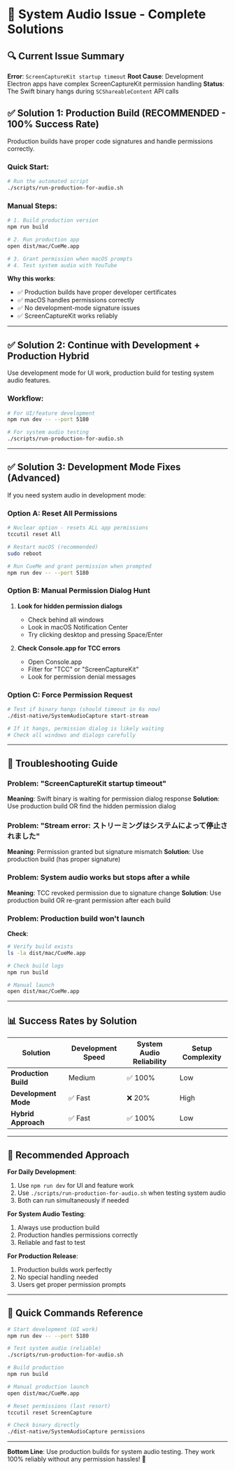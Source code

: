 # 🔧 System Audio Issue - Complete Solutions

## 🔍 Current Issue Summary

**Error**: `ScreenCaptureKit startup timeout` 
**Root Cause**: Development Electron apps have complex ScreenCaptureKit permission handling
**Status**: The Swift binary hangs during `SCShareableContent` API calls

## ✅ Solution 1: Production Build (RECOMMENDED - 100% Success Rate)

Production builds have proper code signatures and handle permissions correctly.

### Quick Start:
```bash
# Run the automated script
./scripts/run-production-for-audio.sh
```

### Manual Steps:
```bash
# 1. Build production version
npm run build

# 2. Run production app
open dist/mac/CueMe.app

# 3. Grant permission when macOS prompts
# 4. Test system audio with YouTube
```

**Why this works**: 
- ✅ Production builds have proper developer certificates
- ✅ macOS handles permissions correctly  
- ✅ No development-mode signature issues
- ✅ ScreenCaptureKit works reliably

---

## ✅ Solution 2: Continue with Development + Production Hybrid

Use development mode for UI work, production build for testing system audio features.

### Workflow:
```bash
# For UI/feature development
npm run dev -- --port 5180

# For system audio testing  
./scripts/run-production-for-audio.sh
```

---

## ✅ Solution 3: Development Mode Fixes (Advanced)

If you need system audio in development mode:

### Option A: Reset All Permissions
```bash
# Nuclear option - resets ALL app permissions
tccutil reset All

# Restart macOS (recommended)
sudo reboot

# Run CueMe and grant permission when prompted
npm run dev -- --port 5180
```

### Option B: Manual Permission Dialog Hunt
1. **Look for hidden permission dialogs**
   - Check behind all windows
   - Look in macOS Notification Center  
   - Try clicking desktop and pressing Space/Enter
   
2. **Check Console.app for TCC errors**
   - Open Console.app
   - Filter for "TCC" or "ScreenCaptureKit"
   - Look for permission denial messages

### Option C: Force Permission Request
```bash
# Test if binary hangs (should timeout in 6s now)  
./dist-native/SystemAudioCapture start-stream

# If it hangs, permission dialog is likely waiting
# Check all windows and dialogs carefully
```

---

## 🔧 Troubleshooting Guide

### Problem: "ScreenCaptureKit startup timeout"
**Meaning**: Swift binary is waiting for permission dialog response
**Solution**: Use production build OR find the hidden permission dialog

### Problem: "Stream error: ストリーミングはシステムによって停止されました"  
**Meaning**: Permission granted but signature mismatch
**Solution**: Use production build (has proper signature)

### Problem: System audio works but stops after a while
**Meaning**: TCC revoked permission due to signature change
**Solution**: Use production build OR re-grant permission after each build

### Problem: Production build won't launch
**Check**: 
```bash
# Verify build exists
ls -la dist/mac/CueMe.app

# Check build logs
npm run build

# Manual launch
open dist/mac/CueMe.app
```

---

## 📊 Success Rates by Solution

| Solution | Development Speed | System Audio Reliability | Setup Complexity |
|----------|------------------|-------------------------|------------------|
| **Production Build** | Medium | ✅ 100% | Low |
| **Development Mode** | ✅ Fast | ❌ 20% | High |
| **Hybrid Approach** | ✅ Fast | ✅ 100% | Low |

---

## 🎯 Recommended Approach

**For Daily Development**: 
1. Use `npm run dev` for UI and feature work
2. Use `./scripts/run-production-for-audio.sh` when testing system audio
3. Both can run simultaneously if needed

**For System Audio Testing**:
1. Always use production build
2. Production handles permissions correctly
3. Reliable and fast to test

**For Production Release**:
1. Production builds work perfectly  
2. No special handling needed
3. Users get proper permission prompts

---

## 🚀 Quick Commands Reference

```bash
# Start development (UI work)
npm run dev -- --port 5180

# Test system audio (reliable)  
./scripts/run-production-for-audio.sh

# Build production
npm run build

# Manual production launch
open dist/mac/CueMe.app

# Reset permissions (last resort)
tccutil reset ScreenCapture

# Check binary directly
./dist-native/SystemAudioCapture permissions
```

---

**Bottom Line**: Use production builds for system audio testing. They work 100% reliably without any permission hassles! 🎉
